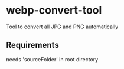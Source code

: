 # webp-convert-tool
Tool to convert all JPG and PNG automatically

## Requirements
needs 'sourceFolder' in root directory
